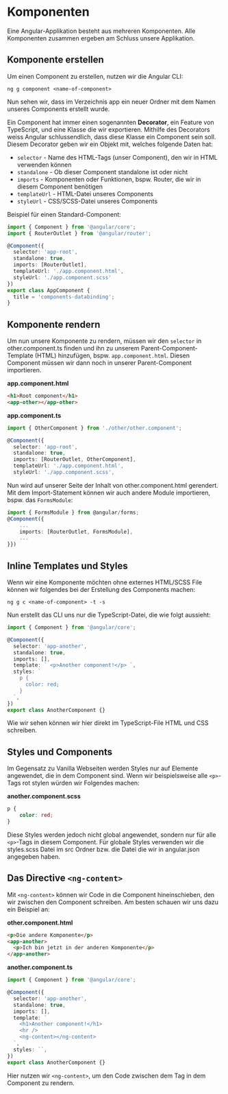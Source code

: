# Komponenten

Eine Angular-Applikation besteht aus mehreren Komponenten. Alle Komponenten zusammen ergeben am Schluss unsere Applikation.

## Komponente erstellen

Um einen Component zu erstellen, nutzen wir die Angular CLI:

```Console
ng g component <name-of-component>
```

Nun sehen wir, dass im Verzeichnis <path>app</path> ein neuer Ordner mit dem Namen unseres Components erstellt wurde.

Ein Component hat immer einen sogenannten **Decorator**, ein Feature von TypeScript, und eine Klasse die wir exportieren. Mithilfe des Decorators weiss Angular schlussendlich, dass diese Klasse ein Component sein soll. Diesem Decorator geben wir ein Objekt mit, welches folgende Daten hat:

- `selector` - Name des HTML-Tags (unser Component), den wir in HTML verwenden können
- `standalone` - Ob dieser Component standalone ist oder nicht
- `imports` - Komponenten oder Funktionen, bspw. Router, die wir in diesem Component benötigen
- `templateUrl` - HTML-Datei unseres Components
- `styleUrl` - CSS/SCSS-Datei unseres Components

Beispiel für einen Standard-Component:

````Typescript
import { Component } from '@angular/core';
import { RouterOutlet } from '@angular/router';

@Component({
  selector: 'app-root',
  standalone: true,
  imports: [RouterOutlet],
  templateUrl: './app.component.html',
  styleUrl: './app.component.scss'
})
export class AppComponent {
  title = 'components-databinding';
}
````

## Komponente rendern

Um nun unsere Komponente zu rendern, müssen wir den `selector` in <path>other.component.ts</path> finden und ihn zu unserem Parent-Component-Template (HTML) hinzufügen, bspw. `app.component.html`. Diesen Component müssen wir dann noch in unserer Parent-Component importieren.

**app.component.html**

````HTML
<h1>Root component</h1>
<app-other></app-other>
````

**app.component.ts**

````Typescript
import { OtherComponent } from './other/other.component';

@Component({
  selector: 'app-root',
  standalone: true,
  imports: [RouterOutlet, OtherComponent],
  templateUrl: './app.component.html',
  styleUrl: './app.component.scss',
````

Nun wird auf unserer Seite der Inhalt von <path>other.component.html</path> gerendert. Mit dem Import-Statement können wir auch andere Module importieren, bspw. das `FormsModule`:

````Typescript
import { FormsModule } from @angular/forms;
@Component({
    ...
    imports: [RouterOutlet, FormsModule],
    ...
}})
````

## Inline Templates und Styles

Wenn wir eine Komponente möchten ohne externes HTML/SCSS File können wir folgendes bei der Erstellung des Components machen:

````Console
ng g c <name-of-component> -t -s
````

Nun erstellt das CLI uns nur die TypeScript-Datei, die wie folgt aussieht:

````Typescript
import { Component } from '@angular/core';

@Component({
  selector: 'app-another',
  standalone: true,
  imports: [],
  template: ` <p>Another component!</p> `,
  styles: `
    p {
      color: red;
    }
  `,
})
export class AnotherComponent {}
````

Wie wir sehen können wir hier direkt im TypeScript-File HTML und CSS schreiben.

## Styles und Components

Im Gegensatz zu Vanilla Webseiten werden Styles nur auf Elemente angewendet, die in dem Component sind. Wenn wir beispielsweise alle `<p>`-Tags rot stylen würden wir Folgendes machen:

<path><b>another.component.scss</b></path>

`````CSS
p {
    color: red;
}
`````

Diese Styles werden jedoch nicht global angewendet, sondern nur für alle `<p>`-Tags in diesem Component. Für globale Styles verwenden wir die <path>styles.scss</path> Datei im <path>src</path> Ordner bzw. die Datei die wir in <path>angular.json</path> angegeben haben.

## Das Directive `<ng-content>`

Mit `<ng-content>` können wir Code in die Component hineinschieben, den wir zwischen den Component schreiben. Am besten schauen wir uns dazu ein Beispiel an:

<path>**other.component.html**</path>

````HTML
<p>Die andere Komponente</p>
<app-another>
  <p>Ich bin jetzt in der anderen Komponente</p>
</app-another>
````

<path>**another.component.ts**</path>

````Typescript
import { Component } from '@angular/core';

@Component({
  selector: 'app-another',
  standalone: true,
  imports: [],
  template: `
    <h1>Another component!</h1>
    <hr />
    <ng-content></ng-content>
  `,
  styles: ``,
})
export class AnotherComponent {}
````

Hier nutzen wir `<ng-content>`, um den Code zwischen dem Tag in dem Component zu rendern.
